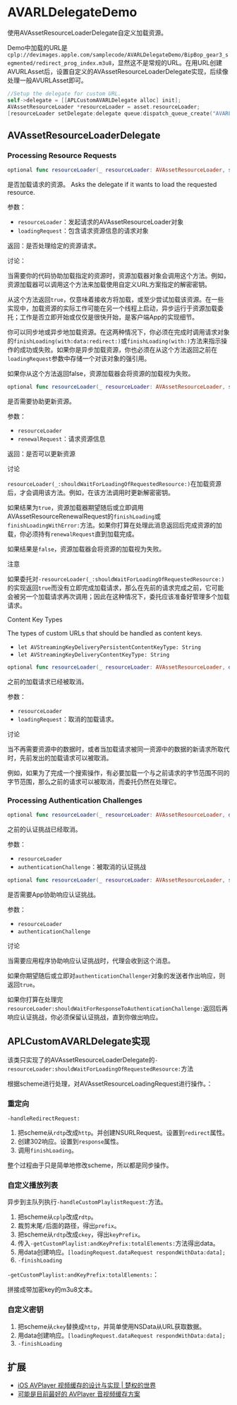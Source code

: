 # AVARLDelegateDemo

使用AVAssetResourceLoaderDelegate自定义加载资源。

Demo中加载的URL是`cplp://devimages.apple.com/samplecode/AVARLDelegateDemo/BipBop_gear3_segmented/redirect_prog_index.m3u8`，显然这不是常规的URL。在用URL创建AVURLAsset后，设置自定义的AVAssetResourceLoaderDelegate实现，后续像处理一般AVURLAsset即可。

```objective-c
//Setup the delegate for custom URL.
self->delegate = [[APLCustomAVARLDelegate alloc] init];
AVAssetResourceLoader *resourceLoader = asset.resourceLoader;
[resourceLoader setDelegate:delegate queue:dispatch_queue_create("AVARLDelegateDemo loader", nil)];
```

## AVAssetResourceLoaderDelegate

### Processing Resource Requests

```swift
optional func resourceLoader(_ resourceLoader: AVAssetResourceLoader, shouldWaitForLoadingOfRequestedResource loadingRequest: AVAssetResourceLoadingRequest) -> Bool
```

是否加载请求的资源。
Asks the delegate if it wants to load the requested resource.

参数：

- `resourceLoader`：发起请求的AVAssetResourceLoader对象
- `loadingRequest`：包含请求资源信息的请求对象

返回：是否处理给定的资源请求。

讨论：

当需要你的代码协助加载指定的资源时，资源加载器对象会调用这个方法。例如，资源加载器可以调用这个方法来加载使用自定义URL方案指定的解密密钥。

从这个方法返回`true`，仅意味着接收方将加载，或至少尝试加载该资源。在一些实现中，加载资源的实际工作可能在另一个线程上启动，异步运行于资源加载委托；工作是否立即开始或仅仅是很快开始，是客户端App的实现细节。

你可以同步地或异步地加载资源。在这两种情况下，你必须在完成时调用请求对象的`finishLoading(with:data:redirect:)`或`finishLoading(with:)`方法来指示操作的成功或失败。如果你是异步加载资源，你也必须在从这个方法返回之前在`loadingRequest`参数中存储一个对该对象的强引用。

如果你从这个方法返回false，资源加载器会将资源的加载视为失败。

```swift
optional func resourceLoader(_ resourceLoader: AVAssetResourceLoader, shouldWaitForRenewalOfRequestedResource renewalRequest: AVAssetResourceRenewalRequest) -> Bool
```

是否需要协助更新资源。

参数：

- `resourceLoader`
- `renewalRequest`：请求资源信息

返回：是否可以更新资源

讨论

`resourceLoader(_:shouldWaitForLoadingOfRequestedResource:)`在加载资源后，才会调用该方法。例如，在该方法调用时更新解密密钥。

如果结果为`true`，资源加载器期望随后或立即调用AVAssetResourceRenewalRequest的`finishLoading`或`finishLoadingWithError:`方法。如果你打算在处理此消息返回后完成资源的加载，你必须持有`renewalRequest`直到加载完成。

如果结果是`false`，资源加载器会将资源的加载视为失败。

注意

如果委托对`-resourceLoader(_:shouldWaitForLoadingOfRequestedResource:)`的实现返回`true`而没有立即完成加载请求，那么在先前的请求完成之前，它可能会被另一个加载请求再次调用；因此在这种情况下，委托应该准备好管理多个加载请求。

Content Key Types

The types of custom URLs that should be handled as content keys.

- `let AVStreamingKeyDeliveryPersistentContentKeyType: String`
- `let AVStreamingKeyDeliveryContentKeyType: String`

```swift
optional func resourceLoader(_ resourceLoader: AVAssetResourceLoader, didCancel loadingRequest: AVAssetResourceLoadingRequest)
```

之前的加载请求已经被取消。

参数：

- `resourceLoader`
- `loadingRequest`：取消的加载请求。

讨论

当不再需要资源中的数据时，或者当加载请求被同一资源中的数据的新请求所取代时，先前发出的加载请求可以被取消。

例如，如果为了完成一个搜索操作，有必要加载一个与之前请求的字节范围不同的字节范围，那么之前的请求可以被取消，而委托仍然在处理它。


### Processing Authentication Challenges

```swift
optional func resourceLoader(_ resourceLoader: AVAssetResourceLoader, didCancel authenticationChallenge: URLAuthenticationChallenge)
```

之前的认证挑战已经取消。

参数：

- `resourceLoader`
- `authenticationChallenge`：被取消的认证挑战

```swift
optional func resourceLoader(_ resourceLoader: AVAssetResourceLoader, shouldWaitForResponseTo authenticationChallenge: URLAuthenticationChallenge) -> Bool
```

是否需要App协助响应认证挑战。

参数：

- `resourceLoader`
- `authenticationChallenge`

讨论

当需要应用程序协助响应认证挑战时，代理会收到这个消息。

如果你期望随后或立即对`authenticationChallenger`对象的发送者作出响应，则返回`true`。

如果你打算在处理完`resourceLoader:shouldWaitForResponseToAuthenticationChallenge:`返回后再响应认证挑战，你必须保留认证挑战，直到你做出响应。

## APLCustomAVARLDelegate实现

该类只实现了的AVAssetResourceLoaderDelegate的`-resourceLoader:shouldWaitForLoadingOfRequestedResource:`方法

根据scheme进行处理，对AVAssetResourceLoadingRequest进行操作。：

### 重定向

`-handleRedirectRequest:`

1. 把scheme从`rdtp`改成`http`。并创建NSURLRequest。设置到`redirect`属性。
2. 创建302响应。设置到`response`属性。
3. 调用`finishLoading`。

整个过程由于只是简单地修改scheme，所以都是同步操作。

### 自定义播放列表

异步到主队列执行`-handleCustomPlaylistRequest:`方法。

1. 把scheme从`cplp`改成`rdtp`。
2. 裁剪末尾`/`后面的路径，得出`prefix`。
3. 把scheme从`rdtp`改成`ckey`，得出`keyPrefix`。
4. 传入`-getCustomPlaylist:andKeyPrefix:totalElements:`方法得出data。
5. 用data创建响应。`[loadingRequest.dataRequest respondWithData:data];`
6. `-finishLoading`

`-getCustomPlaylist:andKeyPrefix:totalElements:`：

拼接成带加密key的m3u8文本。

### 自定义密钥

1. 把scheme从`ckey`替换成`http`，并简单使用NSData从URL获取数据。
2. 用data创建响应。`[loadingRequest.dataRequest respondWithData:data];`
3. `-finishLoading`

## 扩展

- [iOS AVPlayer 视频缓存的设计与实现 | 楚权的世界](http://chuquan.me/2019/12/03/ios-avplayer-support-cache/)
- [可能是目前最好的 AVPlayer 音视频缓存方案](https://mp.weixin.qq.com/s/v1sw_Sb8oKeZ8sWyjBUXGA)

